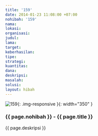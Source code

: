 ```yaml
---
title: '159'
date: 2014-01-23 11:08:00 +07:00
nohibah: '159'
nama:
lokasi:
organisasi:
judul:
lama:
target:
keberhasilan:
tipe:
strategi:
kuantitas:
dana:
deskripsi:
masalah:
solusi:
layout: hibah
---
```


![159](/static/img/hibahcms/159.png){: .img-responsive }{: width="350" }

### {{ page.nohibah }} - {{ page.title }}

{{ page.deskripsi }}
